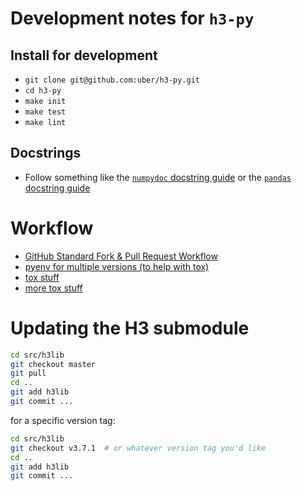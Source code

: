 # Development notes for `h3-py`

## Install for development

- `git clone git@github.com:uber/h3-py.git`
- `cd h3-py`
- `make init`
- `make test`
- `make lint`


## Docstrings

- Follow something like the [`numpydoc` docstring guide](https://numpydoc.readthedocs.io/en/latest/format.html)
  or the [`pandas` docstring guide](https://python-sprints.github.io/pandas/guide/pandas_docstring.html)


# Workflow

- [GitHub Standard Fork & Pull Request Workflow](https://gist.github.com/Chaser324/ce0505fbed06b947d962)
- [pyenv for multiple versions (to help with tox)](https://weknowinc.com/blog/running-multiple-python-versions-mac-osx)
- [tox stuff](https://blog.frank-mich.com/recipe-testing-multiple-python-versions-with-pyenv-and-tox/)
- [more tox stuff](https://blog.ionelmc.ro/2015/04/14/tox-tricks-and-patterns/)


# Updating the H3 submodule

```sh
cd src/h3lib
git checkout master
git pull
cd ..
git add h3lib
git commit ...
```

for a specific version tag:

```sh
cd src/h3lib
git checkout v3.7.1  # or whatever version tag you'd like
cd ..
git add h3lib
git commit ...
```
